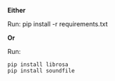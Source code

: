 **Either**

Run: pip install -r requirements.txt

**Or**

Run:
```
pip install librosa
pip install soundfile
```
